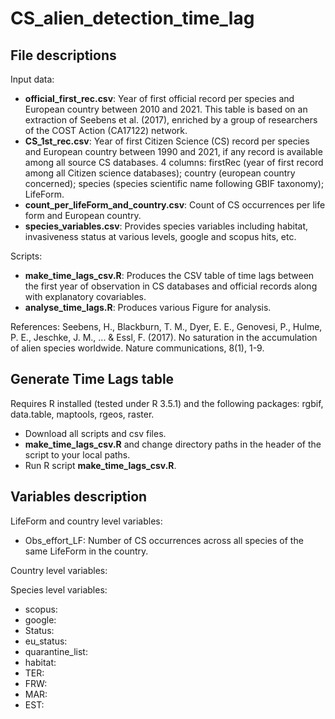 # CS_alien_detection_time_lag

## File descriptions

Input data:
- **official_first_rec.csv**: Year of first official record per species and European country between 2010 and 2021. This table is based on an extraction of Seebens et al. (2017), enriched by a group of researchers of the COST Action (CA17122) network.
- **CS_1st_rec.csv**: Year of first Citizen Science (CS) record per species and European country between 1990 and 2021, if any record is available among all source CS databases. 4 columns: firstRec (year of first record among all Citizen science databases); country (european country concerned); species (species scientific name following GBIF taxonomy); LifeForm.
- **count_per_lifeForm_and_country.csv**: Count of CS occurrences per life form and European country.
- **species_variables.csv**: Provides species variables including habitat, invasiveness status at various levels, google and scopus hits, etc.

Scripts:
- **make_time_lags_csv.R**: Produces the CSV table of time lags between the first year of observation in CS databases and official records along with explanatory covariables.
- **analyse_time_lags.R**: Produces various Figure for analysis.

References:
Seebens, H., Blackburn, T. M., Dyer, E. E., Genovesi, P., Hulme, P. E., Jeschke, J. M., ... & Essl, F. (2017). No saturation in the accumulation of alien species worldwide. Nature communications, 8(1), 1-9.

## Generate Time Lags table

Requires R installed (tested under R 3.5.1) and the following packages: rgbif, data.table, maptools, rgeos, raster.
- Download all scripts and csv files.
- **make_time_lags_csv.R** and change directory paths in the header of the script to your local paths.  
- Run R script **make_time_lags_csv.R**.

## Variables description

LifeForm and country level variables:
- Obs_effort_LF: Number of CS occurrences across all species of the same LifeForm in the country.

Country level variables:

Species level variables:
- scopus:
- google:
- Status:
- eu_status:
- quarantine_list:
- habitat:
- TER:
- FRW:
- MAR:
- EST:
